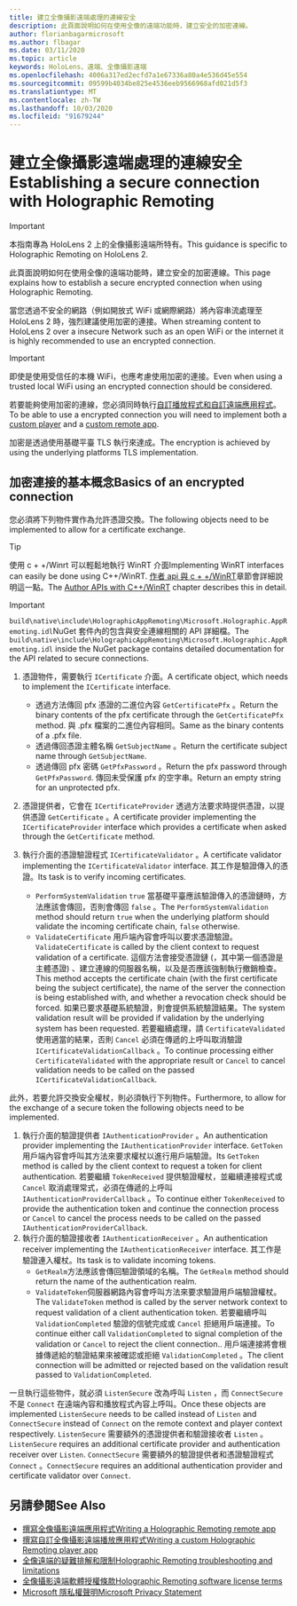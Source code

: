 ```yaml
---
title: 建立全像攝影遠端處理的連線安全
description: 此頁面說明如何在使用全像的遠端功能時，建立安全的加密連線。
author: florianbagarmicrosoft
ms.author: flbagar
ms.date: 03/11/2020
ms.topic: article
keywords: HoloLens、遠端、全像攝影遠端
ms.openlocfilehash: 4006a317ed2ecfd7a1e67336a80a4e536d45e554
ms.sourcegitcommit: 09599b4034be825e4536eeb9566968afd021d5f3
ms.translationtype: MT
ms.contentlocale: zh-TW
ms.lasthandoff: 10/03/2020
ms.locfileid: "91679244"
---
```

# <a name="establishing-a-secure-connection-with-holographic-remoting"></a><span data-ttu-id="15105-104">建立全像攝影遠端處理的連線安全</span><span class="sxs-lookup"><span data-stu-id="15105-104">Establishing a secure connection with Holographic Remoting</span></span>

>[!IMPORTANT]
><span data-ttu-id="15105-105">本指南專為 HoloLens 2 上的全像攝影遠端所特有。</span><span class="sxs-lookup"><span data-stu-id="15105-105">This guidance is specific to Holographic Remoting on HoloLens 2.</span></span>

<span data-ttu-id="15105-106">此頁面說明如何在使用全像的遠端功能時，建立安全的加密連線。</span><span class="sxs-lookup"><span data-stu-id="15105-106">This page explains how to establish a secure encrypted connection when using Holographic Remoting.</span></span>

<span data-ttu-id="15105-107">當您透過不安全的網路（例如開放式 WiFi 或網際網路）將內容串流處理至 HoloLens 2 時，強烈建議使用加密的連接。</span><span class="sxs-lookup"><span data-stu-id="15105-107">When streaming content to HoloLens 2 over a insecure Network such as an open WiFi or the internet it is highly recommended to use an encrypted connection.</span></span>

>[!IMPORTANT]
><span data-ttu-id="15105-108">即使是使用受信任的本機 WiFi，也應考慮使用加密的連接。</span><span class="sxs-lookup"><span data-stu-id="15105-108">Even when using a trusted local WiFi using an encrypted connection should be considered.</span></span>

<span data-ttu-id="15105-109">若要能夠使用加密的連線，您必須同時執行[自訂播放](holographic-remoting-create-player.md)[程式和自訂遠端應用程式](holographic-remoting-create-host.md)。</span><span class="sxs-lookup"><span data-stu-id="15105-109">To be able to use a encrypted connection you will need to implement both a [custom player](holographic-remoting-create-player.md) and a [custom remote app](holographic-remoting-create-host.md).</span></span>

<span data-ttu-id="15105-110">加密是透過使用基礎平臺 TLS 執行來達成。</span><span class="sxs-lookup"><span data-stu-id="15105-110">The encryption is achieved by using the underlying platforms TLS implementation.</span></span>

## <a name="basics-of-an-encrypted-connection"></a><span data-ttu-id="15105-111">加密連接的基本概念</span><span class="sxs-lookup"><span data-stu-id="15105-111">Basics of an encrypted connection</span></span>

<span data-ttu-id="15105-112">您必須將下列物件實作為允許憑證交換。</span><span class="sxs-lookup"><span data-stu-id="15105-112">The following objects need to be implemented to allow for a certificate exchange.</span></span>

>[!TIP]
><span data-ttu-id="15105-113">使用 c + +/Winrt 可以輕鬆地執行 WinRT 介面</span><span class="sxs-lookup"><span data-stu-id="15105-113">Implementing WinRT interfaces can easily be done using C++/WinRT.</span></span> <span data-ttu-id="15105-114">[作者 api 與 c + +/WinRT](https://docs.microsoft.com//windows/uwp/cpp-and-winrt-apis/author-apis)章節會詳細說明這一點。</span><span class="sxs-lookup"><span data-stu-id="15105-114">The [Author APIs with C++/WinRT](https://docs.microsoft.com//windows/uwp/cpp-and-winrt-apis/author-apis) chapter describes this in detail.</span></span>

>[!IMPORTANT]
><span data-ttu-id="15105-115">```build\native\include\HolographicAppRemoting\Microsoft.Holographic.AppRemoting.idl```NuGet 套件內的包含與安全連線相關的 API 詳細檔。</span><span class="sxs-lookup"><span data-stu-id="15105-115">The ```build\native\include\HolographicAppRemoting\Microsoft.Holographic.AppRemoting.idl``` inside the NuGet package contains detailed documentation for the API related to secure connections.</span></span>

1) <span data-ttu-id="15105-116">憑證物件，需要執行 ```ICertificate``` 介面。</span><span class="sxs-lookup"><span data-stu-id="15105-116">A certificate object, which needs to implement the ```ICertificate``` interface.</span></span>

    * <span data-ttu-id="15105-117">透過方法傳回 pfx 憑證的二進位內容 ```GetCertificatePfx``` 。</span><span class="sxs-lookup"><span data-stu-id="15105-117">Return the binary contents of the pfx certificate through the ```GetCertificatePfx``` method.</span></span> <span data-ttu-id="15105-118">與 .pfx 檔案的二進位內容相同。</span><span class="sxs-lookup"><span data-stu-id="15105-118">Same as the binary contents of a .pfx file.</span></span>
    * <span data-ttu-id="15105-119">透過傳回憑證主體名稱 ```GetSubjectName``` 。</span><span class="sxs-lookup"><span data-stu-id="15105-119">Return the certificate subject name through ```GetSubjectName```.</span></span>
    * <span data-ttu-id="15105-120">透過傳回 pfx 密碼 ```GetPfxPassword``` 。</span><span class="sxs-lookup"><span data-stu-id="15105-120">Return the pfx password through ```GetPfxPassword```.</span></span> <span data-ttu-id="15105-121">傳回未受保護 pfx 的空字串。</span><span class="sxs-lookup"><span data-stu-id="15105-121">Return an empty string for an unprotected pfx.</span></span>

2) <span data-ttu-id="15105-122">憑證提供者，它會在 ```ICertificateProvider``` 透過方法要求時提供憑證，以提供憑證 ```GetCertificate``` 。</span><span class="sxs-lookup"><span data-stu-id="15105-122">A certificate provider implementing the ```ICertificateProvider``` interface which provides a certificate when asked through the ```GetCertificate``` method.</span></span>

3) <span data-ttu-id="15105-123">執行介面的憑證驗證程式 ```ICertificateValidator``` 。</span><span class="sxs-lookup"><span data-stu-id="15105-123">A certificate validator implementing the ```ICertificateValidator``` interface.</span></span> <span data-ttu-id="15105-124">其工作是驗證傳入的憑證。</span><span class="sxs-lookup"><span data-stu-id="15105-124">Its task is to verify incoming certificates.</span></span>
    * <span data-ttu-id="15105-125">```PerformSystemValidation``` ```true``` 當基礎平臺應該驗證傳入的憑證鏈時，方法應該會傳回，否則會傳回 ```false``` 。</span><span class="sxs-lookup"><span data-stu-id="15105-125">The ```PerformSystemValidation``` method should return ```true``` when the underlying platform should validate the incoming certificate chain, ```false``` otherwise.</span></span>
    * <span data-ttu-id="15105-126">```ValidateCertificate``` 用戶端內容會呼叫以要求憑證驗證。</span><span class="sxs-lookup"><span data-stu-id="15105-126">```ValidateCertificate``` is called by the client context to request validation of a certificate.</span></span> <span data-ttu-id="15105-127">這個方法會接受憑證鏈 (，其中第一個憑證是主體憑證) 、建立連線的伺服器名稱，以及是否應該強制執行撤銷檢查。</span><span class="sxs-lookup"><span data-stu-id="15105-127">This method accepts the certificate chain (with the first certificate being the subject certificate), the name of the server the connection is being established with, and whether a revocation check should be forced.</span></span> <span data-ttu-id="15105-128">如果已要求基礎系統驗證，則會提供系統驗證結果。</span><span class="sxs-lookup"><span data-stu-id="15105-128">The system validation result will be provided if validation by the underlying system has been requested.</span></span> <span data-ttu-id="15105-129">若要繼續處理，請 ```CertificateValidated``` 使用適當的結果，否則 ```Cancel``` 必須在傳遞的上呼叫取消驗證 ```ICertificateValidationCallback``` 。</span><span class="sxs-lookup"><span data-stu-id="15105-129">To continue processing either ```CertificateValidated``` with the appropriate result or ```Cancel``` to cancel validation needs to be called on the passed ```ICertificateValidationCallback```.</span></span>

<span data-ttu-id="15105-130">此外，若要允許交換安全權杖，則必須執行下列物件。</span><span class="sxs-lookup"><span data-stu-id="15105-130">Furthermore, to allow for the exchange of a secure token the following objects need to be implemented.</span></span>

1) <span data-ttu-id="15105-131">執行介面的驗證提供者 ```IAuthenticationProvider``` 。</span><span class="sxs-lookup"><span data-stu-id="15105-131">An authentication provider implementing the ```IAuthenticationProvider``` interface.</span></span> <span data-ttu-id="15105-132">```GetToken```用戶端內容會呼叫其方法來要求權杖以進行用戶端驗證。</span><span class="sxs-lookup"><span data-stu-id="15105-132">Its ```GetToken``` method is called by the client context to request a token for client authentication.</span></span> <span data-ttu-id="15105-133">若要繼續 ```TokenReceived``` 提供驗證權杖，並繼續連接程式或 ```Cancel``` 取消處理常式，必須在傳遞的上呼叫 ```IAuthenticationProviderCallback``` 。</span><span class="sxs-lookup"><span data-stu-id="15105-133">To continue either ```TokenReceived``` to provide the authentication token and continue the connection process or ```Cancel``` to cancel the process needs to be called on the passed ```IAuthenticationProviderCallback```.</span></span>
2) <span data-ttu-id="15105-134">執行介面的驗證接收者 ```IAuthenticationReceiver``` 。</span><span class="sxs-lookup"><span data-stu-id="15105-134">An authentication receiver implementing the ```IAuthenticationReceiver``` interface.</span></span> <span data-ttu-id="15105-135">其工作是驗證連入權杖。</span><span class="sxs-lookup"><span data-stu-id="15105-135">Its task is to validate incoming tokens.</span></span>
    * <span data-ttu-id="15105-136">```GetRealm```方法應該會傳回驗證領域的名稱。</span><span class="sxs-lookup"><span data-stu-id="15105-136">The ```GetRealm``` method should return the name of the authentication realm.</span></span>
    * <span data-ttu-id="15105-137">```ValidateToken```伺服器網路內容會呼叫方法來要求驗證用戶端驗證權杖。</span><span class="sxs-lookup"><span data-stu-id="15105-137">The ```ValidateToken``` method is called by the server network context to request validation of a client authentication token.</span></span> <span data-ttu-id="15105-138">若要繼續呼叫 ```ValidationCompleted``` 驗證的信號完成或 ```Cancel``` 拒絕用戶端連接。</span><span class="sxs-lookup"><span data-stu-id="15105-138">To continue either call ```ValidationCompleted``` to signal completion of the validation or ```Cancel``` to reject the client connection..</span></span> <span data-ttu-id="15105-139">用戶端連接將會根據傳遞給的驗證結果來被確認或拒絕 ```ValidationCompleted``` 。</span><span class="sxs-lookup"><span data-stu-id="15105-139">The client connection will be admitted or rejected based on the validation result passed to ```ValidationCompleted```.</span></span> 

<span data-ttu-id="15105-140">一旦執行這些物件，就必須 ```ListenSecure``` 改為呼叫 ```Listen``` ，而 ```ConnectSecure``` 不是 ```Connect``` 在遠端內容和播放程式內容上呼叫。</span><span class="sxs-lookup"><span data-stu-id="15105-140">Once these objects are implemented ```ListenSecure``` needs to be called instead of ```Listen``` and ```ConnectSecure``` instead of ```Connect``` on the remote context and player context respectively.</span></span> <span data-ttu-id="15105-141">```ListenSecure``` 需要額外的憑證提供者和驗證接收者 ```Listen``` 。</span><span class="sxs-lookup"><span data-stu-id="15105-141">```ListenSecure``` requires an additional certificate provider and authentication receiver over ```Listen```.</span></span> <span data-ttu-id="15105-142">```ConnectSecure``` 需要額外的驗證提供者和憑證驗證程式 ```Connect``` 。</span><span class="sxs-lookup"><span data-stu-id="15105-142">```ConnectSecure``` requires an additional authentication provider and certificate validator over ```Connect```.</span></span>

## <a name="see-also"></a><span data-ttu-id="15105-143">另請參閱</span><span class="sxs-lookup"><span data-stu-id="15105-143">See Also</span></span>
* [<span data-ttu-id="15105-144">撰寫全像攝影遠端應用程式</span><span class="sxs-lookup"><span data-stu-id="15105-144">Writing a Holographic Remoting remote app</span></span>](holographic-remoting-create-host.md)
* [<span data-ttu-id="15105-145">撰寫自訂全像攝影遠端播放應用程式</span><span class="sxs-lookup"><span data-stu-id="15105-145">Writing a custom Holographic Remoting player app</span></span>](holographic-remoting-create-player.md)
* [<span data-ttu-id="15105-146">全像遠端的疑難排解和限制</span><span class="sxs-lookup"><span data-stu-id="15105-146">Holographic Remoting troubleshooting and limitations</span></span>](holographic-remoting-troubleshooting.md)
* [<span data-ttu-id="15105-147">全像攝影遠端軟體授權條款</span><span class="sxs-lookup"><span data-stu-id="15105-147">Holographic Remoting software license terms</span></span>](https://docs.microsoft.com//legal/mixed-reality/microsoft-holographic-remoting-software-license-terms)
* [<span data-ttu-id="15105-148">Microsoft 隱私權聲明</span><span class="sxs-lookup"><span data-stu-id="15105-148">Microsoft Privacy Statement</span></span>](https://go.microsoft.com/fwlink/?LinkId=521839)
